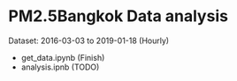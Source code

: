 # PM2.5Bangkok Data analysis
Dataset: 2016-03-03 to 2019-01-18 (Hourly)
- get_data.ipynb (Finish)
- analysis.ipnb (TODO)
